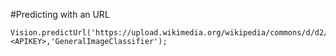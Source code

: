 #Predicting with an URL
```
Vision.predictUrl('https://upload.wikimedia.org/wikipedia/commons/d/d2/Siberian_Husky_with_Blue_Eyes.jpg',<APIKEY>,'GeneralImageClassifier');
```
